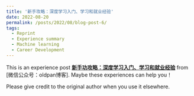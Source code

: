 ```yaml
---
title: '新手攻略：深度学习入门、学习和就业经验'
date: 2022-08-20
permalink: /posts/2022/08/blog-post-6/
tags:
  - Reprint
  - Experience summary
  - Machine learning
  - Career Development
---
```


This is an experience post [**新手功攻略：深度学习入门、学习和就业经验**](https://mp.weixin.qq.com/s/f7QSHE9_73OCxmD811_FTg) from [微信公众号：oldpan博客]. Maybe these experiences can help you！


Please give credit to the original author when you use it elsewhere.

